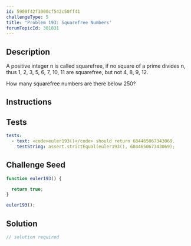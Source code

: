 ```yaml
---
id: 5900f42f1000cf542c50ff41
challengeType: 5
title: 'Problem 193: Squarefree Numbers'
forumTopicId: 301831
---
```


## Description

<section id='description'>

A positive integer n is called squarefree, if no square of a prime divides n, thus 1, 2, 3, 5, 6, 7, 10, 11 are squarefree, but not 4, 8, 9, 12.

How many squarefree numbers are there below 250?

</section>

## Instructions

<section id='instructions'>

</section>

## Tests

<section id='tests'>

```yml
tests:
  - text: <code>euler193()</code> should return 684465067343069.
    testString: assert.strictEqual(euler193(), 684465067343069);

```

</section>

## Challenge Seed

<section id='challengeSeed'>

<div id='js-seed'>

```js
function euler193() {

  return true;
}

euler193();
```

</div>

</section>

## Solution

<section id='solution'>

```js
// solution required
```

</section>
